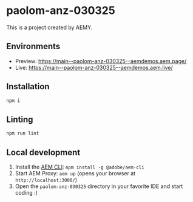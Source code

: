 # paolom-anz-030325

This is a project created by AEMY.

## Environments

- Preview: https://main--paolom-anz-030325--aemdemos.aem.page/
- Live: https://main--paolom-anz-030325--aemdemos.aem.live/

## Installation

```sh
npm i
```

## Linting

```sh
npm run lint
```

## Local development

1. Install the [AEM CLI](https://github.com/adobe/helix-cli): `npm install -g @adobe/aem-cli`
1. Start AEM Proxy: `aem up` (opens your browser at `http://localhost:3000/`)
1. Open the `paolom-anz-030325` directory in your favorite IDE and start coding :)